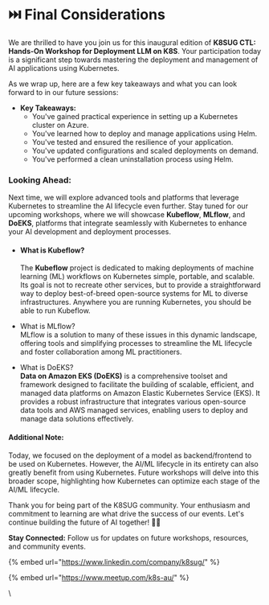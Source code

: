 # ⏭️ Final Considerations

We are thrilled to have you join us for this inaugural edition of  **K8SUG CTL: Hands-On Workshop for Deployment LLM on K8S**. Your participation today is a significant step towards mastering the deployment and management of AI applications using Kubernetes.

As we wrap up, here are a few key takeaways and what you can look forward to in our future sessions:

* **Key Takeaways:**
  * You've gained practical experience in setting up a Kubernetes cluster on Azure.
  * You've learned how to deploy and manage applications using Helm.
  * You've tested and ensured the resilience of your application.
  * You've updated configurations and scaled deployments on demand.
  * You've performed a clean uninstallation process using Helm.

### **Looking Ahead:**

Next time, we will explore advanced tools and platforms that leverage Kubernetes to streamline the AI lifecycle even further. Stay tuned for our upcoming workshops, where we will showcase **Kubeflow**, **MLflow**, and **DoEKS**, platforms that integrate seamlessly with Kubernetes to enhance your AI development and deployment processes.

*   #### What is Kubeflow?

    The **Kubeflow** project is dedicated to making deployments of machine learning (ML) workflows on Kubernetes simple, portable, and scalable. Its goal is not to recreate other services, but to provide a straightforward way to deploy best-of-breed open-source systems for ML to diverse infrastructures. Anywhere you are running Kubernetes, you should be able to run Kubeflow.
* What is MLflow?\
  MLflow is a solution to many of these issues in this dynamic landscape, offering tools and simplifying processes to streamline the ML lifecycle and foster collaboration among ML practitioners.
* What is DoEKS?\
  **Data on Amazon EKS (DoEKS)** is a comprehensive toolset and framework designed to facilitate the building of scalable, efficient, and managed data platforms on Amazon Elastic Kubernetes Service (EKS). It provides a robust infrastructure that integrates various open-source data tools and AWS managed services, enabling users to deploy and manage data solutions effectively.

#### Additional Note:

Today, we focused on the deployment of a model as backend/frontend to be used on Kubernetes. However, the AI/ML lifecycle in its entirety can also greatly benefit from using Kubernetes. Future workshops will delve into this broader scope, highlighting how Kubernetes can optimize each stage of the AI/ML lifecycle.

Thank you for being part of the K8SUG community. Your enthusiasm and commitment to learning are what drive the success of our events. Let's continue building the future of AI together! 🤖🤝

**Stay Connected:** Follow us for updates on future workshops, resources, and community events.

{% embed url="https://www.linkedin.com/company/k8sug/" %}

{% embed url="https://www.meetup.com/k8s-au/" %}

\
